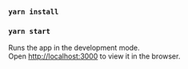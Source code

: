 ### `yarn install`

### `yarn start`

Runs the app in the development mode.\
Open [http://localhost:3000](http://localhost:3000) to view it in the browser.